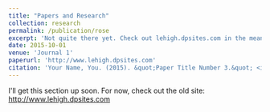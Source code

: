 ```yaml
---
title: "Papers and Research"
collection: research
permalink: /publication/rose
excerpt: 'Not quite there yet. Check out lehigh.dpsites.com in the meantime...'
date: 2015-10-01
venue: 'Journal 1'
paperurl: 'http://www.lehigh.dpsites.com'
citation: 'Your Name, You. (2015). &quot;Paper Title Number 3.&quot; <i>Journal 1</i>. 1(3).'
---
```

I'll get this section up soon. For now, check out the old site: http://www.lehigh.dpsites.com
